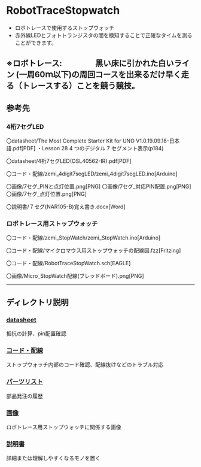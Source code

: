 # **RobotTraceStopwatch**
* ロボトレースで使用するストップウォッチ
* 赤外線LEDとフォトトランジスタの間を検知することで正確なタイムを測ることができます。

※ロボトレース: 
　　　　黒い床に引かれた白いライン (一周60ｍ以下)の周回コースを出来るだけ早く走る（トレースする）ことを競う競技。
---

## 参考先

### 4桁7セグLED

〇datasheet/The Most Complete Starter Kit for UNO V1.0.19.09.18-日本語.pdf[PDF]
・Lesson 28 4 つのデジタル 7 セグメント表示(p184)

〇datasheet/4桁7セグLED(OSL40562-IR).pdf[PDF]

〇コード・配線/zemi_4digit7segLED/zemi_4digit7segLED.ino[Arduino]

〇画像/7セグ_PINと点灯位置.png[PNG]
〇画像/7セグ_対応PIN配置.png[PNG]
〇画像/7セグ_点灯位置.png[PNG]

〇説明書/７セグ(NAR105-B)覚え書き.docx[Word]

### ロボトレース用ストップウォッチ

〇コード・配線/zemi_StopWatch/zemi_StopWatch.ino[Arduino]

〇コード・配線/マイクロマウス用ストップウォッチの配線図.fzz[Fritzing]

〇コード・配線/RobotTraceStopWatch.sch[EAGLE]

〇画像/Micro_StopWatch配線(ブレッドボード).png[PNG]

---

## ディレクトリ説明

### [datasheet](https://github.com/ifkame/RobotTraceStopwatch/tree/main/datasheet)
抵抗の計算、pin配置確認

### [コード・配線](https://github.com/ifkame/RobotTraceStopwatch/tree/main/%E3%82%B3%E3%83%BC%E3%83%89%E3%83%BB%E9%85%8D%E7%B7%9A)
ストップウォッチ内部のコード確認、配線抜けなどのトラブル対応

### [パーツリスト](https://github.com/ifkame/RobotTraceStopwatch/tree/main/%E3%83%91%E3%83%BC%E3%83%84%E3%83%AA%E3%82%B9%E3%83%88)
部品発注の履歴

### [画像](https://github.com/ifkame/RobotTraceStopwatch/tree/main/%E7%94%BB%E5%83%8F)
ロボトレース用ストップウォッチに関係する画像

### [説明書](https://github.com/ifkame/RobotTraceStopwatch/tree/main/%E8%AA%AC%E6%98%8E%E6%9B%B8)
詳細または理解しやすくなるモノを置く
